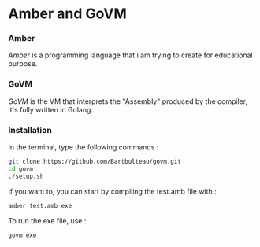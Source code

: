 # Amber and GoVM

### Amber

*Amber* is a programming language that i am trying to create for educational purpose.

### GoVM

*GoVM* is the VM that interprets the "Assembly" produced by the compiler, it's fully written in Golang.

### Installation

In the terminal, type the following commands : 
```bash
git clone https://github.com/Bartbulteau/govm.git
cd govm
./setup.sh
```

If you want to, you can start by compiling the test.amb file with :
```bash
amber test.amb exe
```

To run the exe file, use :
```bash
govm exe
```